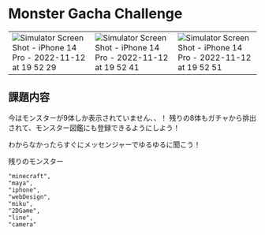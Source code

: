 # Monster Gacha Challenge
| | | |
|-|-|-|
| ![Simulator Screen Shot - iPhone 14 Pro - 2022-11-12 at 19 52 29](https://user-images.githubusercontent.com/28947703/201470749-9cf58d30-18f6-4620-bd7e-cb63355da73d.png)| ![Simulator Screen Shot - iPhone 14 Pro - 2022-11-12 at 19 52 41](https://user-images.githubusercontent.com/28947703/201470753-fbcb45d5-9046-4aca-869e-7e2b21a95b24.png)|  ![Simulator Screen Shot - iPhone 14 Pro - 2022-11-12 at 19 52 51](https://user-images.githubusercontent.com/28947703/201470756-ed617c76-43ba-4db5-b259-54a1446da6ad.png) |
## 課題内容

今はモンスターが9体しか表示されていません、、！
残りの8体もガチャから排出されて、モンスター図鑑にも登録できるようにしよう！

わからなかったらすぐにメッセンジャーでゆるゆるに聞こう！

残りのモンスター
```
"minecraft",
"maya",
"iphone",
"webDesign",
"miku",
"2DGame",
"line",
"camera"
```
